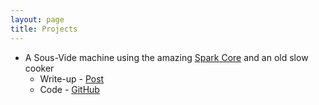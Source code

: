 ```yaml
---
layout: page
title: Projects
---
```


* A Sous-Vide machine using the amazing [Spark Core](http://spark.io) and an old slow cooker
  * Write-up  - [Post](../2014/04/26/Spark-Sous-Vide/)
  * Code - [GitHub](https://github.com/MarcDenman/SousVideFirmware)